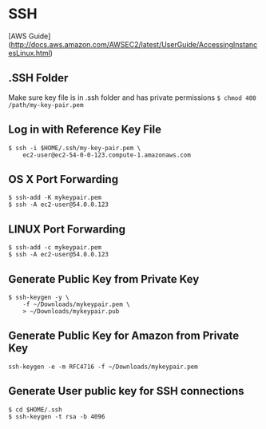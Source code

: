 # SSH

[AWS Guide]
(http://docs.aws.amazon.com/AWSEC2/latest/UserGuide/AccessingInstancesLinux.html)

## .SSH Folder
Make sure key file is in .ssh folder and has private permissions
`$ chmod 400 /path/my-key-pair.pem`

## Log in with Reference Key File
```
$ ssh -i $HOME/.ssh/my-key-pair.pem \
    ec2-user@ec2-54-0-0-123.compute-1.amazonaws.com
```

## OS X Port Forwarding
```
$ ssh-add -K mykeypair.pem
$ ssh -A ec2-user@54.0.0.123
```

## LINUX Port Forwarding
```
$ ssh-add -c mykeypair.pem
$ ssh -A ec2-user@54.0.0.123
```

## Generate Public Key from Private Key
```
$ ssh-keygen -y \
    -f ~/Downloads/mykeypair.pem \
    > ~/Downloads/mykeypair.pub
```

## Generate Public Key for Amazon from Private Key
`ssh-keygen -e -m RFC4716 -f ~/Downloads/mykeypair.pem`

## Generate User public key for SSH connections
```
$ cd $HOME/.ssh
$ ssh-keygen -t rsa -b 4096
```
